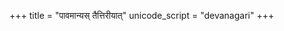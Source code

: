 +++
title = "पावमान्यस् तैत्तिरीयात्"
unicode_script = "devanagari"
+++

<div class="js_include" url="/vedAH/yajuH/taittirIyam/brAhmaNam/vishvAsa-prastutiH/1/4/08/"  newLevelForH1="5" includeTitle="true"> </div>  
